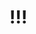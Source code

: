 <!DOCTYPE html>
<html lang="en">
<head>
    <meta charset="UTF-8">
    <meta name="viewport" content="width=device-width, initial-scale=1.0">
    <title>I Love You</title>
</head>
<body>
    <h1>!!!</h1>
</body>
</html>
